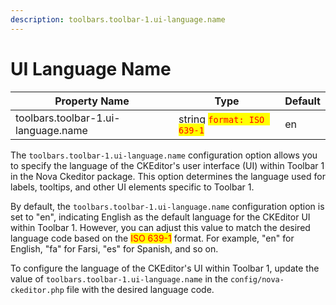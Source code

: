 ```yaml
---
description: toolbars.toolbar-1.ui-language.name
---
```


# UI Language Name

| Property Name                       | Type                                                       | Default |
| ----------------------------------- | ---------------------------------------------------------- | ------- |
| toolbars.toolbar-1.ui-language.name | string <mark style="color:red;">`format: ISO 639-1`</mark> | en      |

The `toolbars.toolbar-1.ui-language.name` configuration option allows you to specify the language of the CKEditor's user interface (UI) within Toolbar 1 in the Nova Ckeditor package. This option determines the language used for labels, tooltips, and other UI elements specific to Toolbar 1.

By default, the `toolbars.toolbar-1.ui-language.name` configuration option is set to "en", indicating English as the default language for the CKEditor UI within Toolbar 1. However, you can adjust this value to match the desired language code based on the <mark style="color:red;">ISO 639-1</mark> format. For example, "en" for English, "fa" for Farsi, "es" for Spanish, and so on.

To configure the language of the CKEditor's UI within Toolbar 1, update the value of `toolbars.toolbar-1.ui-language.name` in the `config/nova-ckeditor.php` file with the desired language code.




